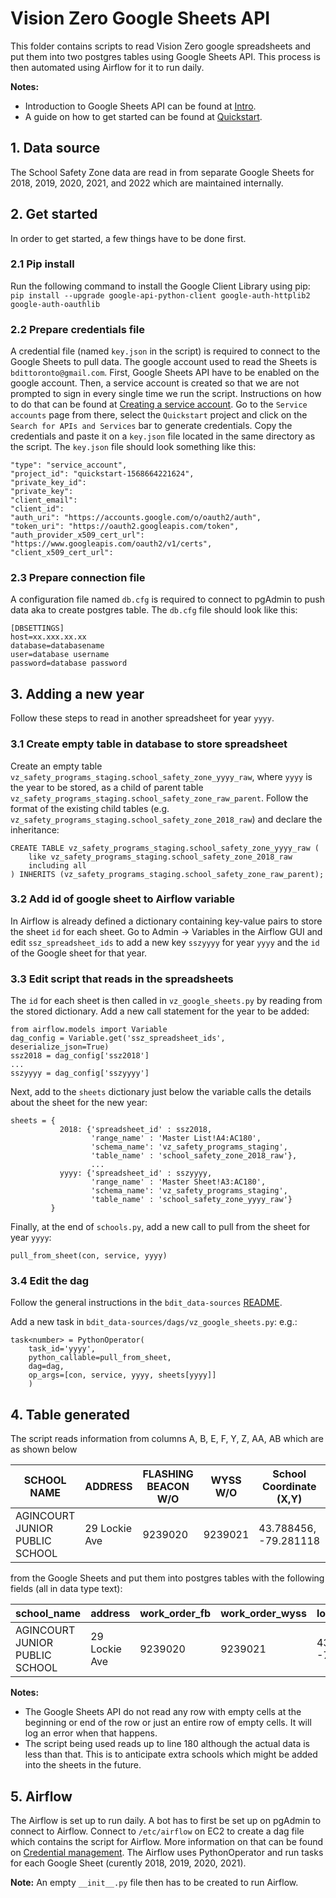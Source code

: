 # Vision Zero Google Sheets API 
This folder contains scripts to read Vision Zero google spreadsheets and put them into two postgres tables using Google Sheets API. This process is then automated using Airflow for it to run daily.

**Notes:** 
- Introduction to Google Sheets API can be found at [Intro](https://developers.google.com/sheets/api/guides/concepts).
- A guide on how to get started can be found at [Quickstart](https://developers.google.com/sheets/api/quickstart/python).

## 1. Data source
The School Safety Zone data are read in from separate Google Sheets for 2018, 2019, 2020, 2021, and 2022 which are maintained internally.

## 2. Get started
In order to get started, a few things have to be done first.

### 2.1 Pip install
Run the following command to install the Google Client Library using pip:
`pip install --upgrade google-api-python-client google-auth-httplib2 google-auth-oauthlib`

### 2.2 Prepare credentials file
A credential file (named `key.json` in the script) is required to connect to the Google Sheets to pull data. The google account used to read the Sheets is `bdittoronto@gmail.com`. First, Google Sheets API have to be enabled on the google account. Then, a service account is created so that we are not prompted to sign in every single time we run the script. Instructions on how to do that can be found at [Creating a service account](https://github.com/googleapis/google-api-python-client/blob/master/docs/oauth-server.md#creating-a-service-account). Go to the `Service accounts` page from there, select the `Quickstart` project and click on the `Search for APIs and Services` bar to generate credentials. Copy the credentials and paste it on a `key.json` file located in the same directory as the script. The `key.json` file should look something like this:

    "type": "service_account",
    "project_id": "quickstart-1568664221624",
    "private_key_id": 
    "private_key":
    "client_email":
    "client_id": 
    "auth_uri": "https://accounts.google.com/o/oauth2/auth",
    "token_uri": "https://oauth2.googleapis.com/token",
    "auth_provider_x509_cert_url": "https://www.googleapis.com/oauth2/v1/certs",
    "client_x509_cert_url": 

### 2.3 Prepare connection file
A configuration file named `db.cfg` is required to connect to pgAdmin to push data aka to create postgres table. The `db.cfg` file should look like this:

```
[DBSETTINGS]
host=xx.xxx.xx.xx
database=databasename
user=database username
password=database password
```

## 3. Adding a new year
Follow these steps to read in another spreadsheet for year `yyyy`.

### 3.1 Create empty table in database to store spreadsheet
Create an empty table `vz_safety_programs_staging.school_safety_zone_yyyy_raw`, where `yyyy` is the year to be stored, as a child of parent table `vz_safety_programs_staging.school_safety_zone_raw_parent`. Follow the format of the existing child tables (e.g. `vz_safety_programs_staging.school_safety_zone_2018_raw`) and declare the inheritance:

```
CREATE TABLE vz_safety_programs_staging.school_safety_zone_yyyy_raw (
   	like vz_safety_programs_staging.school_safety_zone_2018_raw 
	including all
) INHERITS (vz_safety_programs_staging.school_safety_zone_raw_parent);

```

### 3.2 Add id of google sheet to Airflow variable
In Airflow is already defined a dictionary containing key-value pairs to store the sheet `id` for each sheet. Go to Admin -> Variables in the Airflow GUI and edit `ssz_spreadsheet_ids` to add a new key `sszyyyy` for year `yyyy` and the `id` of the Google sheet for that year.



### 3.3 Edit script that reads in the spreadsheets
The `id` for each sheet is then called in `vz_google_sheets.py` by reading from the stored dictionary. Add a new call statement for the year to be added:

```
from airflow.models import Variable
dag_config = Variable.get('ssz_spreadsheet_ids', deserialize_json=True)
ssz2018 = dag_config['ssz2018']
...
sszyyyy = dag_config['sszyyyy']
```

Next, add to the `sheets` dictionary just below the variable calls the details about the sheet for the new year:

```
sheets = {
           2018: {'spreadsheet_id' : ssz2018,
                  'range_name' : 'Master List!A4:AC180',
                  'schema_name': 'vz_safety_programs_staging',
                  'table_name' : 'school_safety_zone_2018_raw'},
                  ...
           yyyy: {'spreadsheet_id' : sszyyyy,
                  'range_name' : 'Master Sheet!A3:AC180',
                  'schema_name': 'vz_safety_programs_staging',
                  'table_name' : 'school_safety_zone_yyyy_raw'}
         }
```

Finally, at the end of `schools.py`, add a new call to pull from the sheet for year `yyyy`:

```
pull_from_sheet(con, service, yyyy)
```

### 3.4 Edit the dag
Follow the general instructions in the `bdit_data-sources` [README](https://github.com/CityofToronto/bdit_data-sources/tree/master/dags).

Add a new task in `bdit_data-sources/dags/vz_google_sheets.py`:
e.g.:

```
task<number> = PythonOperator(
    task_id='yyyy',
    python_callable=pull_from_sheet,
    dag=dag,
    op_args=[con, service, yyyy, sheets[yyyy]]
    )
```


## 4. Table generated
The script reads information from columns A, B, E, F, Y, Z, AA, AB which are as shown below

|SCHOOL NAME|ADDRESS|FLASHING BEACON W/O|WYSS W/O|School Coordinate (X,Y)|Final Sign Installation Date|FB Locations (X,Y)|WYS Locations (X,Y)|
|-----------|-------|-------------|---------------|--------------|-----------------------|------------|--------------|
|AGINCOURT JUNIOR PUBLIC SCHOOL|29 Lockie Ave|9239020|9239021|43.788456, -79.281118|January 9, 2019|43.786566, -79.279023|43.787530, -79.279456|

from the Google Sheets and put them into postgres tables with the following fields (all in data type text):

|school_name|address|work_order_fb|work_order_wyss|locations_zone|final_sign_installation|locations_fb|locations_wyss|
|-----------|-------|-------------|---------------|--------------|-----------------------|------------|--------------|
|AGINCOURT JUNIOR PUBLIC SCHOOL|29 Lockie Ave|9239020|9239021|43.788456, -79.281118|January 9, 2019|43.786566, -79.279023|43.787530, -79.279456|

**Notes:** 
* The Google Sheets API do not read any row with empty cells at the beginning or end of the row or just an entire row of empty cells. It will log an error when that happens.
* The script being used reads up to line 180 although the actual data is less than that. This is to anticipate extra schools which might be added into the sheets in the future.

## 5. Airflow
The Airflow is set up to run daily. A bot has to first be set up on pgAdmin to connect to Airflow. Connect to `/etc/airflow` on EC2 to create a dag file which contains the script for Airflow. More information on that can be found on [Credential management](https://www.notion.so/bditto/Automating-Stuff-5440feb635c0474d84ea275c9f72c362#dcb7f4b37eae48cba5c290dee5a6ef68). The Airflow uses PythonOperator and run tasks for each Google Sheet (curently 2018, 2019, 2020, 2021).

**Note:** An empty `__init__.py` file then has to be created to run Airflow. 


